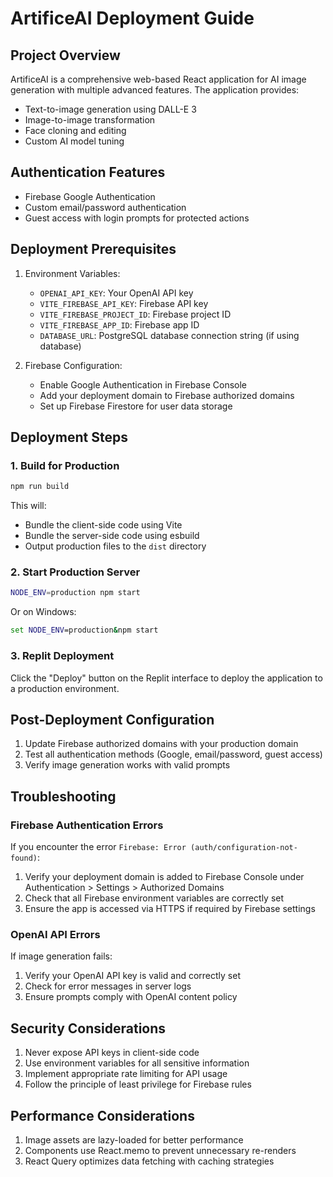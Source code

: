 # ArtificeAI Deployment Guide

## Project Overview

ArtificeAI is a comprehensive web-based React application for AI image generation with multiple advanced features. The application provides:

- Text-to-image generation using DALL-E 3
- Image-to-image transformation
- Face cloning and editing
- Custom AI model tuning

## Authentication Features

- Firebase Google Authentication
- Custom email/password authentication
- Guest access with login prompts for protected actions

## Deployment Prerequisites

1. Environment Variables:
   - `OPENAI_API_KEY`: Your OpenAI API key
   - `VITE_FIREBASE_API_KEY`: Firebase API key
   - `VITE_FIREBASE_PROJECT_ID`: Firebase project ID
   - `VITE_FIREBASE_APP_ID`: Firebase app ID
   - `DATABASE_URL`: PostgreSQL database connection string (if using database)

2. Firebase Configuration:
   - Enable Google Authentication in Firebase Console
   - Add your deployment domain to Firebase authorized domains
   - Set up Firebase Firestore for user data storage

## Deployment Steps

### 1. Build for Production

```bash
npm run build
```

This will:
- Bundle the client-side code using Vite
- Bundle the server-side code using esbuild
- Output production files to the `dist` directory

### 2. Start Production Server

```bash
NODE_ENV=production npm start
```

Or on Windows:
```cmd
set NODE_ENV=production&npm start
```

### 3. Replit Deployment

Click the "Deploy" button on the Replit interface to deploy the application to a production environment.

## Post-Deployment Configuration

1. Update Firebase authorized domains with your production domain
2. Test all authentication methods (Google, email/password, guest access)
3. Verify image generation works with valid prompts

## Troubleshooting

### Firebase Authentication Errors

If you encounter the error `Firebase: Error (auth/configuration-not-found)`:
1. Verify your deployment domain is added to Firebase Console under Authentication > Settings > Authorized Domains
2. Check that all Firebase environment variables are correctly set
3. Ensure the app is accessed via HTTPS if required by Firebase settings

### OpenAI API Errors

If image generation fails:
1. Verify your OpenAI API key is valid and correctly set
2. Check for error messages in server logs
3. Ensure prompts comply with OpenAI content policy

## Security Considerations

1. Never expose API keys in client-side code
2. Use environment variables for all sensitive information
3. Implement appropriate rate limiting for API usage
4. Follow the principle of least privilege for Firebase rules

## Performance Considerations

1. Image assets are lazy-loaded for better performance
2. Components use React.memo to prevent unnecessary re-renders
3. React Query optimizes data fetching with caching strategies